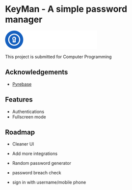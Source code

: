 
# KeyMan - A simple password manager

![logo](assets/frame0/image_2.png)

This project is submitted for Computer Programming


## Acknowledgements

 - [Pyrebase](https://github.com/thisbejim/Pyrebase)
 


## Features

- Authentications 
- Fullscreen mode


## Roadmap

- Cleaner UI

- Add more integrations

- Random password generator

- password breach check

- sign in with username/mobile phone
